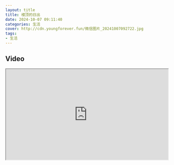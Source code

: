 ```yaml
---
layout: title
title: 楼顶的日出
date: 2024-10-07 09:11:40
categories: 生活
cover: http://cdn.youngforever.fun/微信图片_20241007092722.jpg
tags: 
- 生活
---
```


## Video

<iframe height=286 width=510 src="https://cdn.youngforever.fun/DJI_20241002054903_0098_D_1.mp4" allowFullScreen="true"></iframe>
